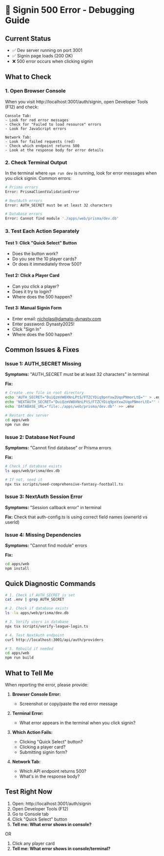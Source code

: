 # 🐛 Signin 500 Error - Debugging Guide

## Current Status
- ✅ Dev server running on port 3001
- ✅ Signin page loads (200 OK)
- ❌ 500 error occurs when clicking signin

## What to Check

### 1. Open Browser Console
When you visit http://localhost:3001/auth/signin, open Developer Tools (F12) and check:

```
Console Tab:
- Look for red error messages
- Check for "Failed to load resource" errors
- Look for JavaScript errors

Network Tab:
- Look for failed requests (red)
- Check which endpoint returns 500
- Look at the response body for error details
```

### 2. Check Terminal Output
In the terminal where `npm run dev` is running, look for error messages when you click signin. Common errors:

```bash
# Prisma errors
Error: PrismaClientValidationError

# NextAuth errors  
Error: AUTH_SECRET must be at least 32 characters

# Database errors
Error: Cannot find module './apps/web/prisma/dev.db'
```

### 3. Test Each Action Separately

#### Test 1: Click "Quick Select" Button
- Does the button work?
- Do you see the 10 player cards?
- Or does it immediately throw 500?

#### Test 2: Click a Player Card
- Can you click a player?
- Does it try to login?
- Where does the 500 happen?

#### Test 3: Manual Signin Form
- Enter email: nicholas@damato-dynasty.com
- Enter password: Dynasty2025!
- Click "Sign In"
- Where does the 500 happen?

## Common Issues & Fixes

### Issue 1: AUTH_SECRET Missing
**Symptoms:** "AUTH_SECRET must be at least 32 characters" in terminal

**Fix:**
```bash
# Create .env file in root directory
echo 'AUTH_SECRET="DuiQzmVW0XNnLPtS/FTZCYDiq9pnYxw2UqoPNmorLtE="' > .env
echo 'NEXTAUTH_SECRET="DuiQzmVW0XNnLPtS/FTZCYDiq9pnYxw2UqoPNmorLtE="' >> .env
echo 'DATABASE_URL="file:./apps/web/prisma/dev.db"' >> .env

# Restart dev server
cd apps/web
npm run dev
```

### Issue 2: Database Not Found
**Symptoms:** "Cannot find database" or Prisma errors

**Fix:**
```bash
# Check if database exists
ls apps/web/prisma/dev.db

# If not, seed it
npx tsx scripts/seed-comprehensive-fantasy-football.ts
```

### Issue 3: NextAuth Session Error
**Symptoms:** "Session callback error" in terminal

**Fix:** Check that auth-config.ts is using correct field names (ownerId vs userId)

### Issue 4: Missing Dependencies
**Symptoms:** "Cannot find module" errors

**Fix:**
```bash
cd apps/web
npm install
```

## Quick Diagnostic Commands

```bash
# 1. Check if AUTH_SECRET is set
cat .env | grep AUTH_SECRET

# 2. Check if database exists
ls -la apps/web/prisma/dev.db

# 3. Verify users in database
npx tsx scripts/verify-league-login.ts

# 4. Test NextAuth endpoint
curl http://localhost:3001/api/auth/providers

# 5. Rebuild if needed
cd apps/web
npm run build
```

## What to Tell Me

When reporting the error, please provide:

1. **Browser Console Error:**
   - Screenshot or copy/paste the red error message
   
2. **Terminal Error:**
   - What error appears in the terminal when you click signin?
   
3. **Which Action Fails:**
   - Clicking "Quick Select" button?
   - Clicking a player card?
   - Submitting signin form?
   
4. **Network Tab:**
   - Which API endpoint returns 500?
   - What's in the response body?

## Test Right Now

1. Open: http://localhost:3001/auth/signin
2. Open Developer Tools (F12)
3. Go to Console tab
4. Click "Quick Select" button
5. **Tell me: What error shows in console?**

OR

1. Click any player card
2. **Tell me: What error shows in console/terminal?**

